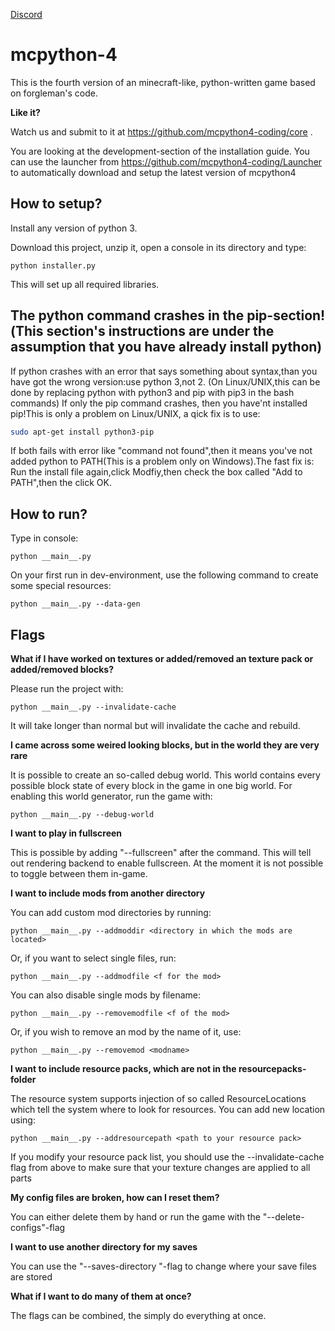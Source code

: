 [Discord](https://discord.gg/C46NGxv)

# mcpython-4
This is the fourth version of an minecraft-like, python-written game based on forgleman's code.

**Like it?**

Watch us and submit to it at https://github.com/mcpython4-coding/core .

You are looking at the development-section of the installation guide.
You can use the launcher from https://github.com/mcpython4-coding/Launcher
to automatically download and setup the latest version of mcpython4

How to setup?
-----------------------------------------------------------------------------------------------------
Install any version of python 3.

Download this project, unzip it, open a console in its directory and type:

```shell script
python installer.py
```

This will set up all required libraries.

The python command crashes in the pip-section!(This section's instructions are under the assumption that you have already install python)
----------------------------------------------------------------------------------------------------
If python crashes with an error that says something about syntax,than you have got the wrong version:use python 3,not 2.
(On Linux/UNIX,this can be done by replacing python with python3 and pip with pip3 in the bash commands)
If only the pip command crashes, then you have'nt installed pip!This is only a problem on Linux/UNIX, a qick fix is to use:
```bash
sudo apt-get install python3-pip
```
If both fails with error like "command not found",then it means you've not added python to PATH(This is a problem only on Windows).The fast fix is:
Run the install file again,click Modfiy,then check the box called "Add to PATH",then the click OK.

How to run?
-----------------------------------------------------------------------------------------------------
Type in console:
```shell script
python __main__.py
```

On your first run in dev-environment, use the following command
to create some special resources:
```shell script
python __main__.py --data-gen
```

Flags
-----------------------------------------------------------------------------------------------------

**What if I have worked on textures or added/removed an texture pack or added/removed blocks?**


Please run the project with:
```shell script
python __main__.py --invalidate-cache
```
 It will take longer than normal but will invalidate the cache and rebuild.
 
 
 **I came across some weired looking blocks, but in the world they are very rare**
 
 
It is possible to create an so-called debug world. This world contains every possible block state of every block in the game in one big world.
For enabling this world generator, run the game with:
```shell script
python __main__.py --debug-world
```

 **I want to play in fullscreen**

This is possible by adding "--fullscreen" after the command. This will tell out
rendering backend to enable fullscreen. At the moment it is not possible to toggle between them
in-game.

 **I want to include mods from another directory**
 
 You can add custom mod directories by running:
 ```shell script
python __main__.py --addmoddir <directory in which the mods are located>
```
Or, if you want to select single files, run:
```shell script
python __main__.py --addmodfile <f for the mod>
```

You can also disable single mods by filename:
```shell script
python __main__.py --removemodfile <f of the mod>
```

Or, if you wish to remove an mod by the name of it, use:
```shell script
python __main__.py --removemod <modname>
```

 **I want to include resource packs, which are not in the resourcepacks-folder**
 
The resource system supports injection of so called ResourceLocations which tell the system
where to look for resources. You can add new location using:
```shell script
python __main__.py --addresourcepath <path to your resource pack>
```

If you modify your resource pack list, you should use the --invalidate-cache flag from above to make
sure that your texture changes are applied to all parts


**My config files are broken, how can I reset them?**
 
You can either delete them by hand or run the game with the "--delete-configs"-flag

**I want to use another directory for my saves**

You can use the "--saves-directory <directory>"-flag to change where your save files are stored

**What if I want to do many of them at once?**


The flags can be combined, the simply do everything at once.

